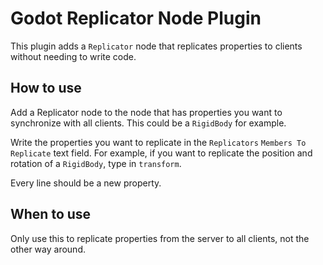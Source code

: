 # Godot Replicator Node Plugin

This plugin adds a `Replicator` node that replicates properties to clients without needing to write code.

## How to use

Add a Replicator node to the node that has properties you want to synchronize with all clients. This could be a `RigidBody` for example.

Write the properties you want to replicate in the `Replicators` `Members To Replicate` text field. For example, if you want to replicate the position and rotation of a `RigidBody`, type in `transform`.

Every line should be a new property.

## When to use

Only use this to replicate properties from the server to all clients, not the other way around.
